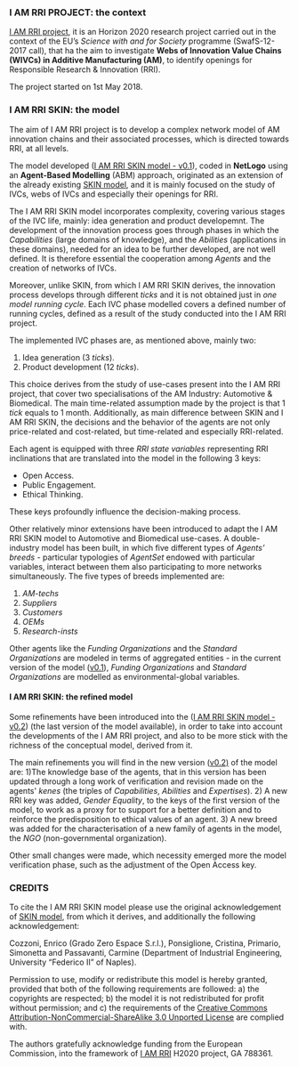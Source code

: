 ### I AM RRI PROJECT: the context
[I AM RRI project](https://iamrri.eu), it is an Horizon 2020 research project carried out in the context of the EU’s _Science with and for Society_ programme (SwafS-12-2017 call), that ha the aim to investigate **Webs of Innovation Value Chains (WIVCs) in Additive Manufacturing (AM)**, to identify openings for Responsible Research & Innovation (RRI).

The project started on 1st May 2018.

### I AM RRI SKIN: the model
The aim of I AM RRI project is to develop a complex network model of AM innovation chains and their associated processes, which is directed towards RRI, at all levels.

The model developed ([I AM RRI SKIN model - v0.1](https://github.com/GradoZeroTeam/IAMRRI/blob/master/IAMRRI-ver0.1.nlogo)), coded in **NetLogo** using an **Agent-Based Modelling** (ABM) approach, originated as an extension of the already existing [SKIN model](https://cress.soc.surrey.ac.uk/skin/), and it is mainly focused on the study of IVCs, webs of IVCs and especially their openings for RRI.

The I AM RRI SKIN model incorporates complexity, covering various stages of the IVC life, mainly: idea generation and product developemnt.
The development of the innovation process goes through phases in which the _Capabilities_ (large domains of knowledge), and the _Abilities_ (applications in these domains), needed for an idea to be further developed, are not well defined. It is therefore essential the cooperation among _Agents_ and the creation of networks of IVCs. 

Moreover, unlike SKIN, from which I AM RRI SKIN derives, the innovation process develops through different _ticks_ and it is not obtained just in _one model running cycle_.
Each IVC phase modelled covers a defined number of running cycles, defined as a result of the study conducted into the I AM RRI project. 

The implemented IVC phases are, as mentioned above, mainly two:
1. Idea generation (3 _ticks_).
2. Product development (12 _ticks_).

This choice derives from the study of use-cases present into the I AM RRI project, that cover two specialisations of the AM Industry: Automotive & Biomedical.
The main time-related assumption made by the project is that 1 _tick_ equals to 1 month.
Additionally, as main difference between SKIN and I AM RRI SKIN, the decisions and the behavior of the agents are not only price-related and cost-related, but time-related and especially RRI-related.

Each agent is equipped with three _RRI state variables_ representing RRI inclinations that are translated into the model in the following 3 keys:
- Open Access.
- Public Engagement.
- Ethical Thinking.

These keys profoundly influence the decision-making process.

Other relatively minor extensions have been introduced to adapt the I AM RRI SKIN model to Automotive and Biomedical use-cases.
A double-industry model has been built, in which five different types of _Agents’ breeds_  - particular typologies of _AgentSet_ endowed with particular variables, interact between them also participating to more networks simultaneously.
The five types of breeds implemented are:
1. _AM-techs_
2. _Suppliers_
3. _Customers_
4. _OEMs_
5. _Research-insts_ 

Other agents like the _Funding Organizations_ and the _Standard Organizations_ are modeled in terms of aggregated entities - in the current version of the model ([v0.1](https://github.com/GradoZeroTeam/IAMRRI/blob/master/IAMRRI-ver0.1.nlogo)), _Funding Organizations_ and _Standard Organizations_ are modelled as environmental-global variables.

#### I AM RRI SKIN: the refined model

Some refinements have been introduced into the ([I AM RRI SKIN model - v0.2](https://github.com/GradoZeroTeam/IAMRRI/blob/master/IAMRRI-ver0.2.nlogo)) (the last version of the model available), in order to take into account the developments of the I AM RRI project, and also to be more stick with the richness of the conceptual model, derived from it.

The main refinements you will find in the new version ([v0.2)](https://github.com/GradoZeroTeam/IAMRRI/blob/master/IAMRRI-ver0.2.nlogo) of the model are: 
 1)The knowledge base of the agents, that in this version has been updated through a long work of verification and revision made on the agents' _kenes_ (the triples of _Capabilities_, _Abilities_ and _Expertises_).
2) A new RRI key was added, _Gender Equality_, to the keys of the first version of the model, to work as a proxy for to support for a better definition and to reinforce the predisposition to ethical values of an agent.
3) A new breed was added for the characterisation of a new family of agents in the model, the _NGO_ (non-governmental organization).

Other small changes were made, which necessity emerged more  the model verification phase, such as the adjustment of the Open Access key.

### CREDITS
To cite the I AM RRI SKIN model please use the original  acknowledgement of [SKIN model](https://github.com/InnovationNetworks/skin), from which it derives, and additionally the following acknowledgement:

Cozzoni, Enrico (Grado Zero Espace S.r.l.), Ponsiglione, Cristina, Primario, Simonetta and Passavanti, Carmine (Department of Industrial Engineering, University “Federico II” of Naples).

Permission to use, modify or redistribute this model is hereby granted, provided that both of the following requirements are followed: a) the copyrights are respected; b) the model it is not redistributed for profit without permission; and c) the requirements of the [Creative Commons Attribution-NonCommercial-ShareAlike 3.0 Unported License](http://creativecommons.org/licenses/by-nc-sa/3.0/) are complied with.

The authors gratefully acknowledge funding from the European Commission, into the framework of [I AM RRI](https://iamrri.eu) H2020 project, GA 788361.
